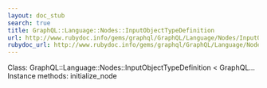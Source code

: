 ```yaml
---
layout: doc_stub
search: true
title: GraphQL::Language::Nodes::InputObjectTypeDefinition
url: http://www.rubydoc.info/gems/graphql/GraphQL/Language/Nodes/InputObjectTypeDefinition
rubydoc_url: http://www.rubydoc.info/gems/graphql/GraphQL/Language/Nodes/InputObjectTypeDefinition
---
```


Class: GraphQL::Language::Nodes::InputObjectTypeDefinition < GraphQL...
Instance methods:
initialize_node

